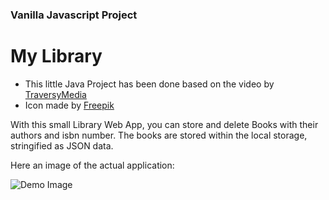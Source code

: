 ### Vanilla Javascript Project

# My Library

- This little Java Project has been done based on the video by [TraversyMedia](https://www.youtube.com/watch?v=JaMCxVWtW58&t=2687s)
- Icon made by [Freepik](https://www.freepik.com)

With this small Library Web App, you can store and delete Books with their authors and isbn number. The books are stored within the local storage, stringified as JSON data.

Here an image of the actual application:

![Demo Image](https://github.com/baumgae/libraryappjs/Image.png?raw=true)
